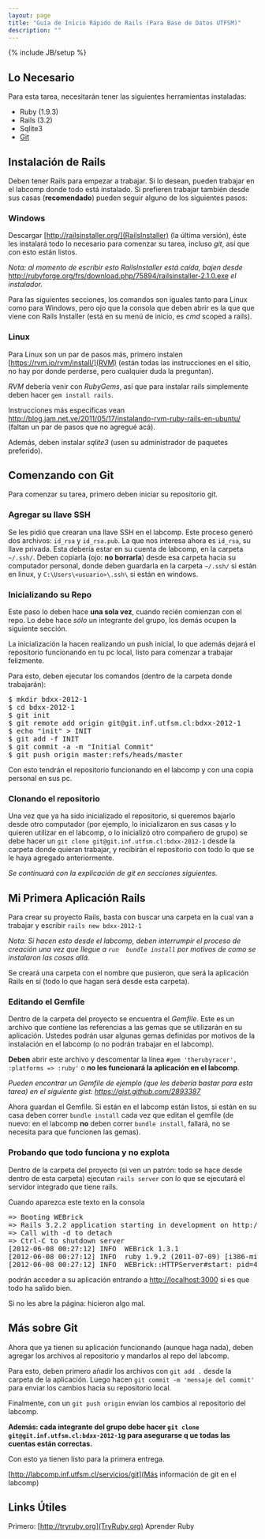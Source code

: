 ```yaml
---
layout: page
title: "Guía de Inicio Rápido de Rails (Para Base de Datos UTFSM)"
description: ""
---
```

{% include JB/setup %}

Lo Necesario
------------
Para esta tarea, necesitarán tener las siguientes herramientas instaladas:
* Ruby (1.9.3)
* Rails (3.2)
* Sqlite3
* [Git](http://git-scm.com/)

Instalación de Rails
--------------------

Deben tener Rails para empezar a trabajar. Si lo desean, pueden trabajar en el
labcomp donde todo está instalado. Si prefieren trabajar también desde sus casas
(**recomendado**) pueden seguir alguno de los siguientes pasos:

### Windows
Descargar [http://railsinstaller.org/](RailsInstaller) (la última versión), éste les
instalará todo lo necesario para comenzar su tarea, incluso *git*, así que con esto
están listos.

*Nota: al momento de escribir esto RailsInstaller está caída, bajen desde* <http://rubyforge.org/frs/download.php/75894/railsinstaller-2.1.0.exe> *el instalador.*

Para las siguientes secciones, los comandos son iguales tanto para Linux como para Windows,
pero ojo que la consola que deben abrir es la que que viene con Rails Installer (está en
su menú de inicio, es *cmd* scoped a rails).

### Linux
Para Linux son un par de pasos más, primero instalen [https://rvm.io/rvm/install/](RVM) (están todas
las instrucciones en el sitio, no hay por donde perderse, pero cualquier duda la preguntan).

*RVM* debería venir con *RubyGems*, así que para instalar rails simplemente deben hacer `gem install rails`.

Instrucciones más específicas vean <http://blog.jam.net.ve/2011/05/17/instalando-rvm-ruby-rails-en-ubuntu/> (faltan
un par de pasos que no agregué acá).

Además, deben instalar *sqlite3* (usen su administrador de paquetes preferido).

Comenzando con Git
-------------------
Para comenzar su tarea, primero deben iniciar su repositorio git. 

### Agregar su llave SSH
Se les pidió que crearan una llave SSH en el labcomp. Este proceso generó dos archivos: `id_rsa` y `id_rsa.pub`.
La que nos interesa ahora es `id_rsa`, su llave privada. Esta debería estar en su cuenta de labcomp, en la carpeta
`~/.ssh/`. Deben copiarla (ojo: **no borrarla**) desde esa carpeta hacia su computador personal, donde deben guardarla
en la carpeta `~/.ssh/` si están en linux, y `C:\Users\<usuario>\.ssh\` si están en windows.

### Inicializando su Repo
Este paso lo deben hace **una sola vez**, cuando recién comienzan con el repo. Lo debe hace *sólo* un integrante
del grupo, los demás ocupen la siguiente sección.

La inicialización la hacen realizando un push inicial, lo
que además dejará el repositorio funcionando en tu pc local, listo para comenzar a trabajar felizmente.

Para esto, deben ejecutar los comandos (dentro de la carpeta donde trabajarán):
<pre>
$ mkdir bdxx-2012-1
$ cd bdxx-2012-1
$ git init
$ git remote add origin git@git.inf.utfsm.cl:bdxx-2012-1
$ echo "init" > INIT
$ git add -f INIT
$ git commit -a -m "Initial Commit"
$ git push origin master:refs/heads/master
</pre>

Con esto tendrán el repositorio funcionando en el labcomp y con una copia personal en sus pc.

### Clonando el repositorio
Una vez que ya ha sido inicializado el repositorio, si queremos bajarlo desde otro computador (por ejemplo,
lo inicializaron en sus casas y lo quieren utilizar en el labcomp, o lo inicializó otro compañero de grupo)
se debe hacer un `git clone git@git.inf.utfsm.cl:bdxx-2012-1` desde la carpeta
donde quieran trabajar, y recibirán el repositorio con todo lo que se le haya agregado anteriormente.

*Se continuará con la explicación de git en secciones siguientes.*

Mi Primera Aplicación Rails
---------------------------

Para crear su proyecto Rails, basta con buscar una carpeta en la cual van a trabajar
y escribir `rails new bdxx-2012-1` 

*Nota: Si hacen esto desde el labcomp, deben interrumpir el proceso de creación una vez que llegue 
a `run  bundle install` por motivos de como se instalaron las cosas allá.*

Se creará una carpeta con el nombre que pusieron, que será la aplicación Rails en sí (todo lo que
hagan será desde esta carpeta).

### Editando el Gemfile
Dentro de la carpeta del proyecto se encuentra el *Gemfile*. Este es un archivo que contiene las referencias a las gemas que se utilizarán en su aplicación.
Ustedes podrán usar algunas gemas definidas por motivos de la instalación en el labcomp (o no podrán
trabajar en el labcomp).

**Deben** abrir este archivo y descomentar la línea `#gem 'therubyracer', :platforms => :ruby'` o
**no les funcionará la aplicación en el labcomp**.

*Pueden encontrar un Gemfile de ejemplo (que les debería bastar para esta tarea) en el siguiente gist: <https://gist.github.com/2893387>*

Ahora guardan el Gemfile. Si están en el labcomp están listos, si están en su casa deben correr
`bundle install` cada vez que editan el gemfile (de nuevo: en el labcomp **no** deben correr
`bundle install`, fallará, no se necesita para que funcionen las gemas).

### Probando que todo funciona y no explota

Dentro de la carpeta del proyecto (si ven un patrón: todo se hace desde dentro de esta carpeta)
ejecutan `rails server` con lo que se ejecutará el servidor integrado que tiene rails.

Cuando aparezca este texto en la consola

<pre>
=> Booting WEBrick
=> Rails 3.2.2 application starting in development on http://0.0.0.0:3000
=> Call with -d to detach
=> Ctrl-C to shutdown server
[2012-06-08 00:27:12] INFO  WEBrick 1.3.1
[2012-06-08 00:27:12] INFO  ruby 1.9.2 (2011-07-09) [i386-mingw32]
[2012-06-08 00:27:12] INFO  WEBrick::HTTPServer#start: pid=4564 port=3000
</pre>

podrán acceder a su aplicación entrando a <http://localhost:3000> si es que todo ha salido bien.

Si no les abre la página: hicieron algo mal.

Más sobre Git
-------------
Ahora que ya tienen su aplicación funcionando (aunque haga nada), deben agregar los archivos al repositorio
y mandarlos al repo del labcomp.

Para esto, deben primero añadir los archivos con `git add .` desde la carpeta de la aplicación. Luego hacen
`git commit -m 'mensaje del commit'` para enviar los cambios hacia su repositorio local.

Finalmente, con un `git push origin` envían los cambios al repositorio del labcomp.

**Además: cada integrante del grupo debe hacer `git clone git@git.inf.utfsm.cl:bdxx-2012-1`g para asegurarse q
ue todas las cuentas están correctas.**

Con esto ya tienen listo para la primera entrega.

[http://labcomp.inf.utfsm.cl/servicios/git](Más información de git en el labcomp)

Links Útiles
------------
Primero: [http://tryruby.org](TryRuby.org) Aprender Ruby